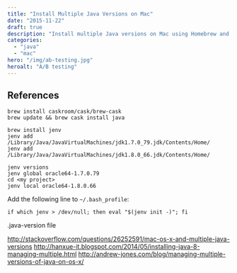 ```yaml
---
title: "Install Multiple Java Versions on Mac"
date: "2015-11-22"
draft: true
description: "Install multiple Java versions on Mac using Homebrew and JEnv."
categories:
  - "java"
  - "mac"
hero: "/img/ab-testing.jpg"
heroalt: "A/B testing"
---
```


## References

```
brew install caskroom/cask/brew-cask
brew update && brew cask install java

brew install jenv
jenv add /Library/Java/JavaVirtualMachines/jdk1.7.0_79.jdk/Contents/Home/
jenv add /Library/Java/JavaVirtualMachines/jdk1.8.0_66.jdk/Contents/Home/

jenv versions
jenv global oracle64-1.7.0.79
cd <my project>
jenv local oracle64-1.8.0.66
```

Add the following line to `~/.bash_profile`:

```
if which jenv > /dev/null; then eval "$(jenv init -)"; fi
```

.java-version file

http://stackoverflow.com/questions/26252591/mac-os-x-and-multiple-java-versions
http://hanxue-it.blogspot.com/2014/05/installing-java-8-managing-multiple.html
http://andrew-jones.com/blog/managing-multiple-versions-of-java-on-os-x/
